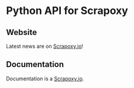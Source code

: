 # Python API for Scrapoxy

## Website

Latest news are on [Scrapoxy.io](http://scrapoxy.io)!


## Documentation

Documentation is a [Scrapoxy.io](http://docs.scrapoxy.io).
